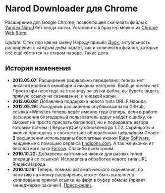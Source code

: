 # Narod Downloader для Chrome

Расширение для Google Chrome, позволяющее скачивать файлы с [Yandex.Narod](http://narod.yandex.ru) без ввода капчи. Установить в браузер можно из [Chrome Web Store](https://chrome.google.com/webstore/detail/ghbefppmmpdhcpeebokjjnkmdflcgbcn).

*Update:* С тех пор как на смену Народу пришёл [Диск](https://disk.yandex.ru/download/), актуальность расширения с каждым днём падает, как и количество файлов, которые всё ещё хостятся на старом народе. Такие дела.

## История изменения

* **2013.05.07:** Расширение радикально переделано: теперь нет никакой кнопки в омнибаре и никаких настроек. Вообще ничего нет. Просто при переходе на страницу загрузки файла, вы будете видеть прямую ссылку на скачивание, и никакой капчи.
* **2012.06.08:** Добавлена поддержка нового типа URL Я.Народа.
* **2012.05.26:** Исходники расширения опубликованы на GitHub, ссылка «Website» теперь ведёт именно туда (теперь, если в работе расширения  благодарный пользователь вдруг найдёт ошибку, он сможет не просто прислать багрепорт, но и порадовать автора готовым патчем ;) Версия jQuery обновлена до 1.7.2. Скриншоты и иконки приведены в соответствие обновлённым гайдлайнам Google.
В расширении использованы бесплатные иконки [Ruby Software](http://rubysoftware.nl), найденные с помощью сервиса [findicons.com](http://findicons.com). А так же иконки из бесплатного пака [Fatcow](http://fatcow.com/free-icons). Спасибо всем троим.
* **2010.10.22:** Добавлены кастомные иконки для разных типов операций со ссылкой. Исправлена обработка нового типа URL Яндекс.Народа.
* **2010.10.19:** Теперь, помимо автоматического скачивания, по нажатию на кнопку расширения, может быть выполнено копирование прямой ссылки на файл в буфер обмена (привет менеджерам закачек!). [Пресс-релиз](http://b23.ru/c3l2).
